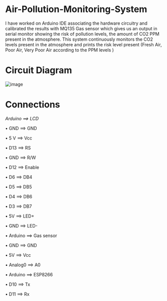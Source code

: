 # Air-Pollution-Monitoring-System
I have worked on Arduino IDE associating the hardware circuitry and calibrated the results with MQ135 Gas sensor which gives us an output in serial monitor showing the risk of pollution levels, the amount of CO2 PPM present in the atmosphere. This system continuously monitors the CO2 levels present in the atmosphere and prints the risk level present (Fresh Air, Poor Air, Very Poor Air according to the PPM levels ) 

# Circuit Diagram
![image](https://user-images.githubusercontent.com/73469122/126072183-5cb8af6e-f3ee-47dd-b339-d1d218ca997f.png)



# Connections
*Arduino ==> LCD*

•	GND ==> GND

•	5 V ==> Vcc

•	D13 ==> RS

•	GND ==> R/W

•	D12 ==> Enable

•	D6 ==> DB4

•	D5 ==> DB5

•	D4 ==> DB6

•	D3 ==> DB7

•	5V ==> LED+

•	GND ==> LED-

•	Arduino ==> Gas sensor

•	GND ==> GND

•	5V ==> Vcc

•	Analog0 ==> A0

•	Arduino ==> ESP8266

•	D10 ==> Tx

•	D11 ==> Rx




